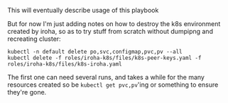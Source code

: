 This will eventually describe usage of this playbook


But for now I'm just adding notes on how to destroy the k8s environment created by iroha, so as to try stuff from scratch without dumpipng and recreating cluster:


```
kubectl -n default delete po,svc,configmap,pvc,pv --all 
kubectl delete -f roles/iroha-k8s/files/k8s-peer-keys.yaml -f roles/iroha-k8s/files/k8s-iroha.yaml 
```
The first one can need several runs, and takes a while for the many resources created so be `kubectl get pvc,pv`'ing or something to ensure they're gone.
